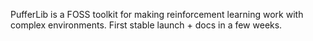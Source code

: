 PufferLib is a FOSS toolkit for making reinforcement learning work with complex environments. First stable launch + docs in a few weeks.
